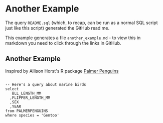 
 # Another Example
The query `README.sql` (which, to recap, can be run as a normal SQL script just
like this script) generated the GitHub read me.

This example generates a file `another_example.md` - to view this in markdown
you need to click through the links in GitHub.

## Another Example

Inspired by Allison Horst's R package [Palmer Penguins](https://github.com/allisonhorst/palmerpenguins)
```

-- Here's a query about marine birds
select 
   BLL_LENGTH_MM
  ,FLIPPER_LENGTH_MM
  ,SEX
  ,YEAR
from PALMERPENGUINS
where species = 'Gentoo'
```